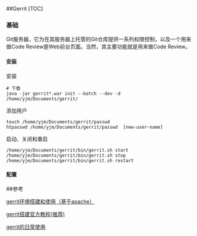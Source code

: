 ##Gerrit
[TOC]

### 基础

Git服务器，它为在其服务器上托管的Git仓库提供一系列权限控制，以及一个用来做Code Review是Web前台页面。当然，其主要功能就是用来做Code Review。

#### 安装

安装

```
# 下载
java -jar gerrit*.war init --batch --dev -d /home/yjm/Documents/gerrit/
```



添加用户

```
touch /home/yjm/Documents/gerrit/passwd
htpasswd /home/yjm/Documents/gerrit/passwd  [new-user-name]
```



启动、关闭和重启

```shell
/home/yjm/Documents/gerrit/bin/gerrit.sh start
/home/yjm/Documents/gerrit/bin/gerrit.sh stop
/home/yjm/Documents/gerrit/bin/gerrit.sh restart
```



#### 配置





 ##参考

[gerrit环境搭建和使用（基于apache）](http://blog.csdn.net/ganshuyu/article/details/8978614)

[gerrit搭建官方教程(推荐)](https://gerrit-review.googlesource.com/Documentation/linux-quickstart.html)

[gerrit的日常使用](http://www.jianshu.com/p/b77fd16894b6)

